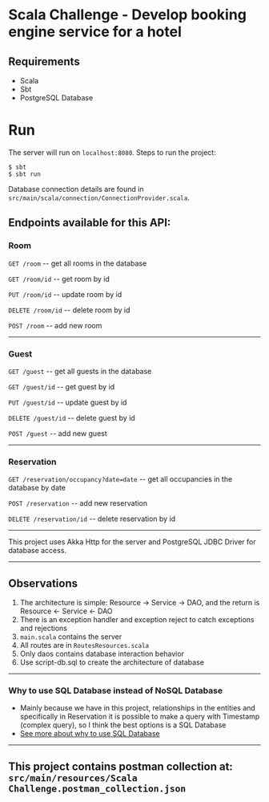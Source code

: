 # Scala Challenge - Develop booking engine service for a hotel

## Requirements

- Scala
- Sbt
- PostgreSQL Database

# Run

The server will run on `localhost:8080`.
Steps to run the project:

```
$ sbt
$ sbt run
```

Database connection details are found in `src/main/scala/connection/ConnectionProvider.scala`.

## Endpoints available for this API:

### Room

`GET /room` -- get all rooms in the database

`GET /room/id` -- get room by id

`PUT /room/id` -- update room by id

`DELETE /room/id` -- delete room by id

`POST /room` -- add new room

---

### Guest

`GET /guest` -- get all guests in the database

`GET /guest/id` -- get guest by id

`PUT /guest/id` -- update guest by id

`DELETE /guest/id` -- delete guest by id

`POST /guest` -- add new guest

---

### Reservation

`GET /reservation/occupancy?date=date` -- get all occupancies in the database by date

`POST /reservation` -- add new reservation

`DELETE /reservation/id` -- delete reservation by id

---

This project uses Akka Http for the server and PostgreSQL JDBC Driver for database access.

---

## Observations

1. The architecture is simple: Resource -> Service -> DAO, and the return is Resource <- Service <- DAO
2. There is an exception handler and exception reject to catch exceptions and rejections
3. `main.scala` contains the server
4. All routes are in `RoutesResources.scala`
5. Only daos contains database interaction behavior
6. Use script-db.sql to create the architecture of database

---

### Why to use SQL Database instead of NoSQL Database

- Mainly because we have in this project, relationships in the entities and specifically in Reservation it is
  possible to make a query with Timestamp (complex query), so I think the best options is a SQL Database
- [See more about why to use SQL Database](https://www.mongodb.com/resources/basics/databases/nosql-explained/nosql-vs-sql)

---

## This project contains postman collection at: `src/main/resources/Scala Challenge.postman_collection.json`
